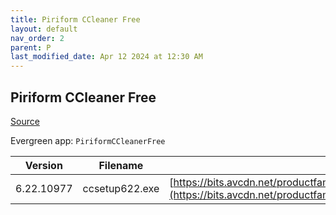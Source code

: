 ```yaml
---
title: Piriform CCleaner Free
layout: default
nav_order: 2
parent: P
last_modified_date: Apr 12 2024 at 12:30 AM
---
```


## Piriform CCleaner Free

[Source](https://www.ccleaner.com/ccleaner)

Evergreen app: `PiriformCCleanerFree`

| Version    | Filename       | URI                                                                                                                                                                                                                                  |
| ---------- | -------------- | ------------------------------------------------------------------------------------------------------------------------------------------------------------------------------------------------------------------------------------ |
| 6.22.10977 | ccsetup622.exe | [https://bits.avcdn.net/productfamily_CCLEANER/insttype_FREE/platform_WIN_PIR/installertype_ONLINE/build_RELEASE/](https://bits.avcdn.net/productfamily_CCLEANER/insttype_FREE/platform_WIN_PIR/installertype_ONLINE/build_RELEASE/) |
